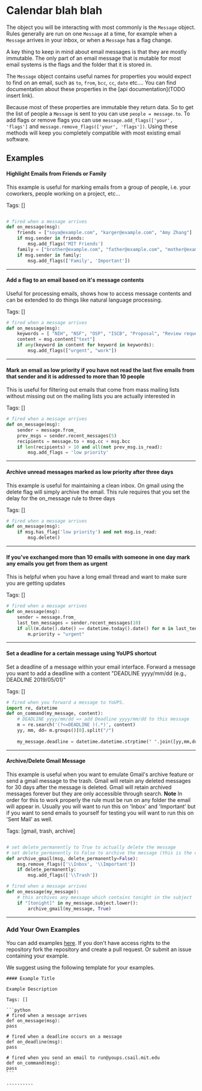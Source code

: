 # Calendar blah blah

The object you will be interacting with most commonly is the `Message` object. Rules generally are run on one `Message` at a time, for example when a `Message` arrives in your inbox, or when a `Message` has a flag change.

A key thing to keep in mind about email messages is that they are mostly immutable. The only part of an email message that is mutable for most email systems is the flags and the folder that it is stored in. 

The `Message` object contains useful names for properties you would expect to find on an email, such as `to`, `from`, `bcc`, `cc`, `date` etc.... You can find documentation about these properties in the [api documentation](TODO insert link). 

Because most of these properties are immutable they return data. So to get the list of people a `Message` is sent to you can use `people = message.to`.  To add flags or remove flags you can use `message.add_flags(['your', 'flags']` and `message.remove_flags(['your', 'flags'])`. Using these methods will keep you completely compatible with most existing email software.

<!-- TODO we need to make it possible to set custom methods such as deadline using our API. -->

<!-- TODO might be useful to express flags as a custom list so people can use append pop etc... -->

<!-- TODO: what happened to the on flag changed -->

## Examples

#### Highlight Emails from Friends or Family

This example is useful for marking emails from a group of people, i.e. your coworkers, people working on a project, etc...

Tags: []

```python

# fired when a message arrives
def on_message(msg):
    friends = ["soya@example.com", "karger@example.com", "Amy Zhang"]
    if msg.sender in friends:
        msg.add_flags('MIT Friends')
    family = ["brother@example.com", "father@example.com", "mother@example.com"]
    if msg.sender in family:
        msg.add_flags(['Family', 'Important'])
```

----------

<!-- TODO: why does return_only_text in message.content also return the HTML?? -->

#### Add a flag to an email based on it's message contents

Useful for processing emails, shows how to access message contents and can be extended to do things like natural language processing.

Tags: []


```python
# fired when a message arrives
def on_message(msg):
    keywords = [ "NIH", "NSF", "OSP", "ISCB", "Proposal", "Review requests", "AAAS", "IEEE"]
    content = msg.content["text"]
    if any(keyword in content for keyword in keywords):
        msg.add_flags(["urgent", "work"])
```

----------

#### Mark an email as low priority if you have not read the last five emails from that sender and it is addressed to more than 10 people

This is useful for filtering out emails that come from mass mailing lists without missing out on the mailing lists you are actually interested in

Tags: []


```python
# fired when a message arrives
def on_message(msg):
    sender = message.from_
    prev_msgs = sender.recent_messages(5)
    recipients = message.to + msg.cc + msg.bcc
    if len(recipients) > 10 and all(not prev_msg.is_read):
        msg.add_flags = 'low priority'
```

----------

#### Archive unread messages marked as low priority after three days

This example is useful for maintaining a clean inbox. On gmail using the delete flag will simply archive the email. This rule requires that you set the delay for the on_message rule to three days

Tags: []


```python
# fired when a message arrives
def on_message(msg):
    if msg.has_flag('low priority') and not msg.is_read:
        msg.delete()
```

----------

#### If you've exchanged more than 10 emails with someone in one day mark any emails you get from them as urgent

This is helpful when you have a long email thread and want to make sure you are getting updates

Tags: []


```python
# fired when a message arrives
def on_message(msg):
    sender = message.from_
    last_ten_messages = sender.recent_messages(10)
    if all(m.date().date() == datetime.today().date() for m in last_ten_messages):
        m.priority = "urgent"
```

----------

#### Set a deadline for a certain message using YoUPS shortcut

Set a deadline of a message within your email interface. Forward a message you want to add a deadline with a content "DEADLINE yyyy/mm/dd (e.g., DEADLINE 2019/05/01)"

Tags: []


```python
# fired when you forward a message to YoUPS. 
import re, datetime
def on_command(my_message, content):
    # DEADLINE yyyy/mm/dd => add Deadline yyyy/mm/dd to this message
    m = re.search('(?<=DEADLINE )(.*)', content)
    yy, mm, dd= m.groups()[0].split("/")
    
    my_message.deadline = datetime.datetime.strptime(" ".join([yy,mm,dd]), "%Y %m %d")
```


----------

#### Archive/Delete Gmail Message

This example is useful when you want to emulate Gmail's archive feature or send a gmail message to the trash. Gmail will retain any deleted messages for 30 days after the message is deleted. Gmail will retain archived messages forever but they are only accessible through search. **Note** In order for this to work properly the rule must be run on any folder the email will appear in. Usually you will want to run this on 'Inbox' and 'Important' but if you want to send emails to yourself for testing you will want to run this on 'Sent Mail' as well.

Tags: [gmail, trash, archive]

```python

# set delete_permanently to True to actually delete the message
# set delete_permanently to False to archive the message (this is the default)
def archive_gmail(msg, delete_permanently=False):
    msg.remove_flags(['\\Inbox', '\\Important'])
    if delete_permanently:
        msg.add_flags(['\\Trash'])

# fired when a message arrives
def on_message(my_message):
    # this archives any message which contains tonight in the subject
    if "[tonight]" in my_message.subject.lower():
        archive_gmail(my_message, True)		
```

----------


### Add Your Own Examples

You can add examples [here](https://github.com/soyapark/murmur/edit/master/docs/examples.md). If you don't have access rights to the repository fork the repository and create a pull request. Or submit an issue containing your example.

We suggest using the following template for your examples.


    #### Example Title
    
    Example Description
    
    Tags: []
    
    ```python
    # fired when a message arrives
    def on_message(msg):
    pass
    
    # fired when a deadline occurs on a message
    def on_deadline(msg):
    pass
    
    # fired when you send an email to run@youps.csail.mit.edu
    def on_command(msg):
    pass
    ```
    
    ----------
